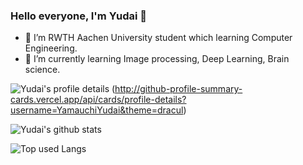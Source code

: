 ### Hello everyone, I'm Yudai 👋

- 🏫 I’m RWTH Aachen University student which learning Computer Engineering.
- 🌱 I’m currently learning Image processing, Deep Learning, Brain science.

![Yudai's profile details](http://github-profile-summary-cards.vercel.app/api/cards/repos-per-language?username=YamauchiYudai&theme=dracul)
(http://github-profile-summary-cards.vercel.app/api/cards/profile-details?username=YamauchiYudai&theme=dracul)

![Yudai's github stats](https://github-readme-stats.vercel.app/api?username=YamauchiYudai&hide=contribs&count_private=true&show_icons=true&theme=tokyonight)

![Top used Langs](https://github-readme-stats.vercel.app/api/top-langs/?username=YamauchiYudai&layout=compact&theme=tokyonight)
